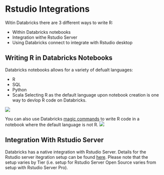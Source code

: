 # Rstudio Integrations
Witin Databricks there are 3 different ways to write R:
 - Within Databricks notebooks
 - Integration withe Rstudio Server
 - Using Databricks connect to integrate with Rstudio desktop 
 
 ## Writing R in Databricks Notebooks
 Databricks notebooks allows for a variety of defualt languages:
 - R
 - SQL
 - Python
 - Scala
 Selecting R as the default language upon notebook creation is one way to devlop R code on Databricks. 
 <img src="https://github.com/marygracemoesta/R-User-Guide/blob/master/Developing_on_Databricks/images/R_default.png?" raw = true)>
 
You can also use Databricks [magic commands](https://docs.databricks.com/user-guide/notebooks/notebook-use.html#mix-languages) to write R code in a notebook where the default language is not R.
<img src = "https://github.com/marygracemoesta/R-User-Guide/blob/master/Developing_on_Databricks/images/R_magic_command.png?" raw = true>

## Integration With Rstudio Server
Databricks has a native integration with Rstudio Server. Details for the Rstudio server itegration setup can be found [here](https://docs.databricks.com/spark/latest/sparkr/rstudio.html#get-started-with-rstudio-server-open-source). Please note that the setup varies by Tier (i.e. setup for Rstudio Server Open Source varies from setup with Rstudio Server Pro). 

